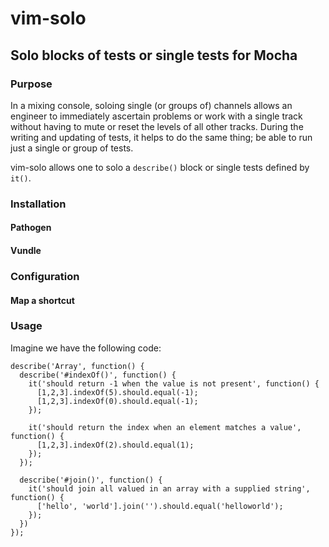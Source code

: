 # vim-solo

## Solo blocks of tests or single tests for Mocha

### Purpose
In a mixing console, soloing single (or groups of) channels allows an engineer
to immediately ascertain problems or work with a single track without having to
mute or reset the levels of all other tracks.
During the writing and updating of tests, it helps to do the same thing; be
able to run just a single or group of tests.

vim-solo allows one to solo a `describe()` block or single tests defined by `it()`.
### Installation

#### Pathogen
#### Vundle

### Configuration
#### Map a shortcut

### Usage
Imagine we have the following code:

```
describe('Array', function() {
  describe('#indexOf()', function() {
    it('should return -1 when the value is not present', function() {
      [1,2,3].indexOf(5).should.equal(-1);
      [1,2,3].indexOf(0).should.equal(-1);
    });

    it('should return the index when an element matches a value', function() {
      [1,2,3].indexOf(2).should.equal(1);
    });
  });

  describe('#join()', function() {
    it('should join all valued in an array with a supplied string', function() {
      ['hello', 'world'].join('').should.equal('helloworld');
    });
  })
});
```
